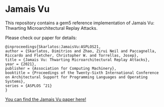 # Jamais Vu

This repository contains a gem5 reference implementation of Jamais Vu: Thwarting Microarchitectural Replay Attacks. 

Please check our paper for details:

```
@inproceedings{Skarlatos:JamaisVu:ASPLOS21,
author = {Skarlatos, Dimitrios and Zhao, Zirui Neil and Paccagnella, Riccardo and Fletcher, Christopher W. and Torrellas, Josep},
title = {Jamais Vu: Thwarting Microarchitectural Replay Attacks},
year = {2021},
publisher = {Association for Computing Machinery},
booktitle = {Proceedings of the Twenty-Sixth International Conference on Architectural Support for Programming Languages and Operating Systems},
series = {ASPLOS ’21}
}
```

[You can find the Jamais Vu paper here!](http://www.cs.cmu.edu/~dskarlat/#pubs)
